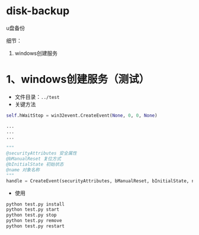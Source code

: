 # disk-backup
u盘备份

细节：

1. windows创建服务




# 1、windows创建服务（测试）

* 文件目录：`../test`
* 关键方法
```python
self.hWaitStop = win32event.CreateEvent(None, 0, 0, None)

...
...
...

"""
@securityAttributes 安全属性
@bManualReset 复位方式
@bInitialState 初始状态
@name 对象名称
"""
handle = CreateEvent(securityAttributes, bManualReset, bInitialState, name)
```
* 使用
```python
python test.py install
python test.py start
python test.py stop
python test.py remove
python test.py restart
```
